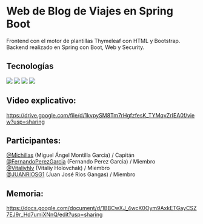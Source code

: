 # Web de Blog de Viajes en Spring Boot
Frontend con el motor de plantillas Thymeleaf con HTML y Bootstrap. <br>
Backend realizado en Spring con Boot, Web y Security.

## Tecnologías
<img src="https://img.shields.io/badge/Thymeleaf-%23005C0F.svg?style=for-the-badge&logo=Thymeleaf&logoColor=white"></img> <img src="https://img.shields.io/badge/Java-ED8B00?style=for-the-badge&logo=openjdk&logoColor=white"></img> <img src="https://img.shields.io/badge/Spring-6DB33F?style=for-the-badge&logo=spring&logoColor=white"> <img src="https://img.shields.io/badge/bootstrap-%238511FA.svg?style=for-the-badge&logo=bootstrap&logoColor=white"></img>

## Video explicativo:
https://drive.google.com/file/d/1kvpySM8Tm7rHgfzfesK_TYMqvZrIEA0f/view?usp=sharing

## Participantes:
[@Michillas](https://github.com/michillas) (Miguel Ángel Montilla Garcia) / Capitán <br>
[@FernandoPerezGarcia](https://github.com/FernandoPerezGarcia) (Fernando Perez Garcia) / Miembro <br>
[@Vitaliyhlv](https://github.com/Vitaliyhlv) (Vitaliy Holovchak) / Miembro <br>
[@JUANRIOSG1](https://github.com/JUANRIOSG1) (Juan José Rios Gangas) / Miembro

## Memoria:
https://docs.google.com/document/d/1BBCwXJ_4wcK0Oym9AxkETGayCSZ7EJ9r_Hd7umiXNnQ/edit?usp=sharing
